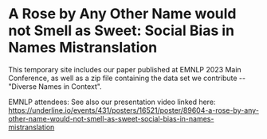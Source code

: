 # A Rose by Any Other Name would not Smell as Sweet: Social Bias in Names Mistranslation

This temporary site includes our paper published at EMNLP 2023 Main Conference, as well as a zip file containing the data set we contribute -- "Diverse Names in Context".

EMNLP attendees: See also our presentation video linked here: 
https://underline.io/events/431/posters/16521/poster/89604-a-rose-by-any-other-name-would-not-smell-as-sweet-social-bias-in-names-mistranslation
